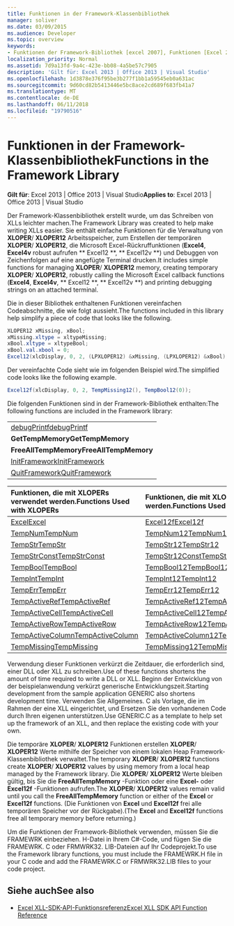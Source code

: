 ```yaml
---
title: Funktionen in der Framework-Klassenbibliothek
manager: soliver
ms.date: 03/09/2015
ms.audience: Developer
ms.topic: overview
keywords:
- Funktionen der Framework-Bibliothek [excel 2007], Funktionen [Excel 2007], Framework-Klassenbibliothek
localization_priority: Normal
ms.assetid: 7d9a13fd-9a4c-423e-bb08-4a5be57c7905
description: 'Gilt für: Excel 2013 | Office 2013 | Visual Studio'
ms.openlocfilehash: 1d3878e376f95be3b277f1bb1a59545eb0a631ac
ms.sourcegitcommit: 9d60cd82b5413446e5bc8ace2cd689f683fb41a7
ms.translationtype: MT
ms.contentlocale: de-DE
ms.lasthandoff: 06/11/2018
ms.locfileid: "19790516"
---
```

# <a name="functions-in-the-framework-library"></a><span data-ttu-id="ec5c6-104">Funktionen in der Framework-Klassenbibliothek</span><span class="sxs-lookup"><span data-stu-id="ec5c6-104">Functions in the Framework Library</span></span>

<span data-ttu-id="ec5c6-105">**Gilt für**: Excel 2013 | Office 2013 | Visual Studio</span><span class="sxs-lookup"><span data-stu-id="ec5c6-105">**Applies to**: Excel 2013 | Office 2013 | Visual Studio</span></span> 
  
<span data-ttu-id="ec5c6-106">Der Framework-Klassenbibliothek erstellt wurde, um das Schreiben von XLLs leichter machen.</span><span class="sxs-lookup"><span data-stu-id="ec5c6-106">The Framework Library was created to help make writing XLLs easier.</span></span> <span data-ttu-id="ec5c6-107">Sie enthält einfache Funktionen für die Verwaltung von **XLOPER**/ **XLOPER12** Arbeitsspeicher, zum Erstellen der temporären **XLOPER**/ **XLOPER12**, die Microsoft Excel-Rückruffunktionen (**Excel4**, **Excel4v** robust aufrufen ** Excel12 **, ** Excel12v **) und Debuggen von Zeichenfolgen auf eine angefügte Terminal drucken.</span><span class="sxs-lookup"><span data-stu-id="ec5c6-107">It includes simple functions for managing **XLOPER**/ **XLOPER12** memory, creating temporary **XLOPER**/ **XLOPER12**, robustly calling the Microsoft Excel callback functions (**Excel4**, **Excel4v**, ** Excel12 **, ** Excel12v **) and printing debugging strings on an attached terminal.</span></span>
  
<span data-ttu-id="ec5c6-108">Die in dieser Bibliothek enthaltenen Funktionen vereinfachen Codeabschnitte, die wie folgt aussieht.</span><span class="sxs-lookup"><span data-stu-id="ec5c6-108">The functions included in this library help simplify a piece of code that looks like the following.</span></span>
  
```cs
XLOPER12 xMissing, xBool;
xMissing.xltype = xltypeMissing;
xBool.xltype = xltypeBool;
xBool.val.xbool = 0;
Excel12(xlcDisplay, 0, 2, (LPXLOPER12) &xMissing, (LPXLOPER12) &xBool);
```

<span data-ttu-id="ec5c6-109">Der vereinfachte Code sieht wie im folgenden Beispiel wird.</span><span class="sxs-lookup"><span data-stu-id="ec5c6-109">The simplified code looks like the following example.</span></span>
  
```cs
Excel12f(xlcDisplay, 0, 2, TempMissing12(), TempBool12(0));
```

<span data-ttu-id="ec5c6-110">Die folgenden Funktionen sind in der Framework-Bibliothek enthalten:</span><span class="sxs-lookup"><span data-stu-id="ec5c6-110">The following functions are included in the Framework library:</span></span>
  
||
|:-----|
|[<span data-ttu-id="ec5c6-111">debugPrintf</span><span class="sxs-lookup"><span data-stu-id="ec5c6-111">debugPrintf</span></span>](debugprintf.md) <br/> |
|<span data-ttu-id="ec5c6-112">**GetTempMemory**</span><span class="sxs-lookup"><span data-stu-id="ec5c6-112">**GetTempMemory**</span></span> <br/> |
|<span data-ttu-id="ec5c6-113">**FreeAllTempMemory**</span><span class="sxs-lookup"><span data-stu-id="ec5c6-113">**FreeAllTempMemory**</span></span> <br/> |
|[<span data-ttu-id="ec5c6-114">InitFramework</span><span class="sxs-lookup"><span data-stu-id="ec5c6-114">InitFramework</span></span>](initframework.md) <br/> |
|[<span data-ttu-id="ec5c6-115">QuitFramework</span><span class="sxs-lookup"><span data-stu-id="ec5c6-115">QuitFramework</span></span>](quitframework.md) <br/> |
   
|<span data-ttu-id="ec5c6-116">**Funktionen, die mit XLOPERs verwendet werden.**</span><span class="sxs-lookup"><span data-stu-id="ec5c6-116">**Functions Used with XLOPERs**</span></span>|<span data-ttu-id="ec5c6-117">**Funktionen, die mit XLOPER12s verwendet werden.**</span><span class="sxs-lookup"><span data-stu-id="ec5c6-117">**Functions Used with XLOPER12s**</span></span>|
|:-----|:-----|
|[<span data-ttu-id="ec5c6-118">Excel</span><span class="sxs-lookup"><span data-stu-id="ec5c6-118">Excel</span></span>](excel-excel12f.md) <br/> |[<span data-ttu-id="ec5c6-119">Excel12f</span><span class="sxs-lookup"><span data-stu-id="ec5c6-119">Excel12f</span></span>](excel-excel12f.md) <br/> |
|[<span data-ttu-id="ec5c6-120">TempNum</span><span class="sxs-lookup"><span data-stu-id="ec5c6-120">TempNum</span></span>](tempnum-tempnum12.md) <br/> |[<span data-ttu-id="ec5c6-121">TempNum12</span><span class="sxs-lookup"><span data-stu-id="ec5c6-121">TempNum12</span></span>](tempnum-tempnum12.md) <br/> |
|[<span data-ttu-id="ec5c6-122">TempStr</span><span class="sxs-lookup"><span data-stu-id="ec5c6-122">TempStr</span></span>](tempstr.md) <br/> |[<span data-ttu-id="ec5c6-123">TempStr12</span><span class="sxs-lookup"><span data-stu-id="ec5c6-123">TempStr12</span></span>](tempstrconst-tempstr12.md) <br/> |
|[<span data-ttu-id="ec5c6-124">TempStrConst</span><span class="sxs-lookup"><span data-stu-id="ec5c6-124">TempStrConst</span></span>](tempstrconst-tempstr12.md) <br/> |[<span data-ttu-id="ec5c6-125">TempStr12Const</span><span class="sxs-lookup"><span data-stu-id="ec5c6-125">TempStr12Const</span></span>](tempstrconst-tempstr12.md) <br/> |
|[<span data-ttu-id="ec5c6-126">TempBool</span><span class="sxs-lookup"><span data-stu-id="ec5c6-126">TempBool</span></span>](tempbool-tempbool12.md) <br/> |[<span data-ttu-id="ec5c6-127">TempBool12</span><span class="sxs-lookup"><span data-stu-id="ec5c6-127">TempBool12</span></span>](tempbool-tempbool12.md) <br/> |
|[<span data-ttu-id="ec5c6-128">TempInt</span><span class="sxs-lookup"><span data-stu-id="ec5c6-128">TempInt</span></span>](tempint-tempint12.md) <br/> |[<span data-ttu-id="ec5c6-129">TempInt12</span><span class="sxs-lookup"><span data-stu-id="ec5c6-129">TempInt12</span></span>](tempint-tempint12.md) <br/> |
|[<span data-ttu-id="ec5c6-130">TempErr</span><span class="sxs-lookup"><span data-stu-id="ec5c6-130">TempErr</span></span>](temperr-temperr12.md) <br/> |[<span data-ttu-id="ec5c6-131">TempErr12</span><span class="sxs-lookup"><span data-stu-id="ec5c6-131">TempErr12</span></span>](temperr-temperr12.md) <br/> |
|[<span data-ttu-id="ec5c6-132">TempActiveRef</span><span class="sxs-lookup"><span data-stu-id="ec5c6-132">TempActiveRef</span></span>](tempactiveref-tempactiveref12.md) <br/> |[<span data-ttu-id="ec5c6-133">TempActiveRef12</span><span class="sxs-lookup"><span data-stu-id="ec5c6-133">TempActiveRef12</span></span>](tempactiveref-tempactiveref12.md) <br/> |
|[<span data-ttu-id="ec5c6-134">TempActiveCell</span><span class="sxs-lookup"><span data-stu-id="ec5c6-134">TempActiveCell</span></span>](tempactivecell-tempactivecell12.md) <br/> |[<span data-ttu-id="ec5c6-135">TempActiveCell12</span><span class="sxs-lookup"><span data-stu-id="ec5c6-135">TempActiveCell12</span></span>](tempactivecell-tempactivecell12.md) <br/> |
|[<span data-ttu-id="ec5c6-136">TempActiveRow</span><span class="sxs-lookup"><span data-stu-id="ec5c6-136">TempActiveRow</span></span>](tempactiverow-tempactiverow12.md) <br/> |[<span data-ttu-id="ec5c6-137">TempActiveRow12</span><span class="sxs-lookup"><span data-stu-id="ec5c6-137">TempActiveRow12</span></span>](tempactiverow-tempactiverow12.md) <br/> |
|[<span data-ttu-id="ec5c6-138">TempActiveColumn</span><span class="sxs-lookup"><span data-stu-id="ec5c6-138">TempActiveColumn</span></span>](tempactivecolumn-tempactivecolumn12.md) <br/> |[<span data-ttu-id="ec5c6-139">TempActiveColumn12</span><span class="sxs-lookup"><span data-stu-id="ec5c6-139">TempActiveColumn12</span></span>](tempactivecolumn-tempactivecolumn12.md) <br/> |
|[<span data-ttu-id="ec5c6-140">TempMissing</span><span class="sxs-lookup"><span data-stu-id="ec5c6-140">TempMissing</span></span>](tempmissing-tempmissing12.md) <br/> |[<span data-ttu-id="ec5c6-141">TempMissing12</span><span class="sxs-lookup"><span data-stu-id="ec5c6-141">TempMissing12</span></span>](tempmissing-tempmissing12.md) <br/> |
   
<span data-ttu-id="ec5c6-142">Verwendung dieser Funktionen verkürzt die Zeitdauer, die erforderlich sind, einer DLL oder XLL zu schreiben.</span><span class="sxs-lookup"><span data-stu-id="ec5c6-142">Use of these functions shortens the amount of time required to write a DLL or XLL.</span></span> <span data-ttu-id="ec5c6-143">Beginn der Entwicklung von der beispielanwendung verkürzt generische Entwicklungszeit.</span><span class="sxs-lookup"><span data-stu-id="ec5c6-143">Starting development from the sample application GENERIC also shortens development time.</span></span> <span data-ttu-id="ec5c6-144">Verwenden Sie Allgemeines. C als Vorlage, die im Rahmen der eine XLL eingerichtet, und Ersetzen Sie den vorhandenen Code durch Ihren eigenen unterstützen.</span><span class="sxs-lookup"><span data-stu-id="ec5c6-144">Use GENERIC.C as a template to help set up the framework of an XLL, and then replace the existing code with your own.</span></span>
  
<span data-ttu-id="ec5c6-145">Die temporäre **XLOPER**/ **XLOPER12** Funktionen erstellen **XLOPER**/ **XLOPER12** Werte mithilfe der Speicher von einem lokalen Heap Framework-Klassenbibliothek verwaltet.</span><span class="sxs-lookup"><span data-stu-id="ec5c6-145">The temporary **XLOPER**/ **XLOPER12** functions create **XLOPER**/ **XLOPER12** values by using memory from a local heap managed by the Framework library.</span></span> <span data-ttu-id="ec5c6-146">Die **XLOPER**/ **XLOPER12** Werte bleiben gültig, bis Sie die **FreeAllTempMemory** -Funktion oder eine **Excel-** oder **Excel12f** -Funktionen aufrufen.</span><span class="sxs-lookup"><span data-stu-id="ec5c6-146">The **XLOPER**/ **XLOPER12** values remain valid until you call the **FreeAllTempMemory** function or either of the **Excel** or **Excel12f** functions.</span></span> <span data-ttu-id="ec5c6-147">(Die Funktionen von **Excel** und **Excel12f** frei alle temporären Speicher vor der Rückgabe).</span><span class="sxs-lookup"><span data-stu-id="ec5c6-147">(The **Excel** and **Excel12f** functions free all temporary memory before returning.)</span></span> 
  
<span data-ttu-id="ec5c6-148">Um die Funktionen der Framework-Bibliothek verwenden, müssen Sie die FRAMEWRK einbeziehen. H-Datei in Ihrem C#-Code, und fügen Sie die FRAMEWRK. C oder FRMWRK32. LIB-Dateien auf Ihr Codeprojekt.</span><span class="sxs-lookup"><span data-stu-id="ec5c6-148">To use the Framework library functions, you must include the FRAMEWRK.H file in your C code and add the FRAMEWRK.C or FRMWRK32.LIB files to your code project.</span></span>
  
## <a name="see-also"></a><span data-ttu-id="ec5c6-149">Siehe auch</span><span class="sxs-lookup"><span data-stu-id="ec5c6-149">See also</span></span>

- [<span data-ttu-id="ec5c6-150">Excel XLL-SDK-API-Funktionsreferenz</span><span class="sxs-lookup"><span data-stu-id="ec5c6-150">Excel XLL SDK API Function Reference</span></span>](excel-xll-sdk-api-function-reference.md)


